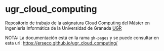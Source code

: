 # ugr_cloud_computing

Repositorio de trabajo de la asignatura Cloud Computing del Máster en Ingeniería Informática de la Universidad de Granada [UGR](https://www.ugr.es)

NOTA: La documentación está en la rama `gh-pages` y se puede consultar en esta url: https://erseco.github.io/ugr_cloud_computing/
